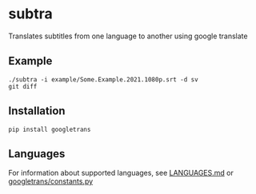 # subtra

Translates subtitles from one language to another using google translate

## Example

```
./subtra -i example/Some.Example.2021.1080p.srt -d sv
git diff
```

## Installation

```
pip install googletrans
```

## Languages

For information about supported languages, see [LANGUAGES.md](LANGUAGES.md) or [googletrans/constants.py](https://github.com/ssut/py-googletrans/blob/master/googletrans/constants.py)